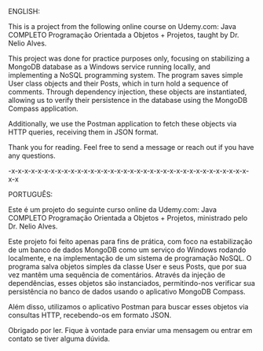 ENGLISH:

This is a project from the following online course on Udemy.com: Java COMPLETO Programação Orientada a Objetos + Projetos, taught by Dr. Nelio Alves.

This project was done for practice purposes only, focusing on stabilizing a MongoDB database as a Windows service running locally, and implementing a NoSQL programming system. The program saves simple User class objects and their Posts, which in turn hold a sequence of comments. Through dependency injection, these objects are instantiated, allowing us to verify their persistence in the database using the MongoDB Compass application.

Additionally, we use the Postman application to fetch these objects via HTTP queries, receiving them in JSON format.

Thank you for reading. Feel free to send a message or reach out if you have any questions.

-x-x-x-x-x-x-x-x-x-x-x-x-x-x-x-x-x-x-x-x-x-x-x-x-x-x-x-x-x-x-x-x-x-x-x-x-x-x


PORTUGUÊS:

Este é um projeto do seguinte curso online da Udemy.com: Java COMPLETO Programação Orientada a Objetos + Projetos, ministrado pelo Dr. Nelio Alves.

Este projeto foi feito apenas para fins de prática, com foco na estabilização de um banco de dados MongoDB como um serviço do Windows rodando localmente, e na implementação de um sistema de programação NoSQL. O programa salva objetos simples da classe User e seus Posts, que por sua vez mantêm uma sequência de comentários. Através da injeção de dependências, esses objetos são instanciados, permitindo-nos verificar sua persistência no banco de dados usando o aplicativo MongoDB Compass.

Além disso, utilizamos o aplicativo Postman para buscar esses objetos via consultas HTTP, recebendo-os em formato JSON.

Obrigado por ler. Fique à vontade para enviar uma mensagem ou entrar em contato se tiver alguma dúvida.
